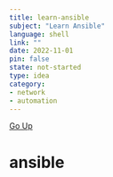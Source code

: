 ```yaml
---
title: learn-ansible 
subject: "Learn Ansible"
language: shell
link: ""
date: 2022-11-01
pin: false
state: not-started
type: idea
category:
- network
- automation
---
```

[Go Up](ideas.md)
# ansible